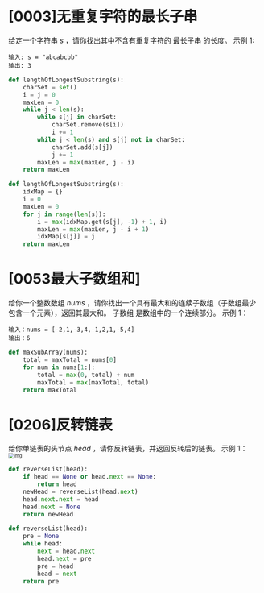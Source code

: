 # [0003]无重复字符的最长子串
给定一个字符串 $s$ ，请你找出其中不含有重复字符的 最长子串 的长度。
示例 1:
```
输入: s = "abcabcbb"
输出: 3 
```
```python
def lengthOfLongestSubstring(s):
    charSet = set()
    i = j = 0
    maxLen = 0
    while j < len(s):
        while s[j] in charSet:
            charSet.remove(s[i])
            i += 1
        while j < len(s) and s[j] not in charSet:
            charSet.add(s[j])
            j += 1
        maxLen = max(maxLen, j - i)
    return maxLen
```

```python
def lengthOfLongestSubstring(s):
    idxMap = {}
    i = 0
    maxLen = 0
    for j in range(len(s)):
        i = max(idxMap.get(s[j], -1) + 1, i)
        maxLen = max(maxLen, j - i + 1)
        idxMap[s[j]] = j
    return maxLen
```


# [0053最大子数组和]
给你一个整数数组 $nums$ ，请你找出一个具有最大和的连续子数组（子数组最少包含一个元素），返回其最大和。
子数组 是数组中的一个连续部分。
示例 1：
```
输入：nums = [-2,1,-3,4,-1,2,1,-5,4]
输出：6
```
```python
def maxSubArray(nums):
    total = maxTotal = nums[0]
    for num in nums[1:]:
        total = max(0, total) + num
        maxTotal = max(maxTotal, total)
    return maxTotal
```


# [0206]反转链表
给你单链表的头节点 $head$ ，请你反转链表，并返回反转后的链表。
示例 1：
<img src="https://assets.leetcode.com/uploads/2021/02/19/rev1ex1.jpg" alt="img" style="zoom: 67%;" />


```python
def reverseList(head):
    if head == None or head.next == None:
        return head
    newHead = reverseList(head.next)
    head.next.next = head
    head.next = None
    return newHead
```
```python
def reverseList(head):
    pre = None
    while head:
        next = head.next
        head.next = pre
        pre = head
        head = next
    return pre
```

